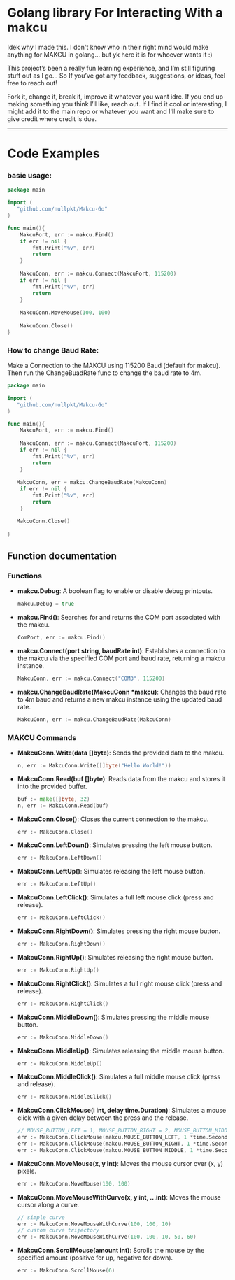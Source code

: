 # Golang library For Interacting With a makcu

Idek why I made this. I don't know who in their right mind would make anything for MAKCU in golang... but yk here it is for whoever wants it :)

This project’s been a really fun learning experience, and I’m still figuring stuff out as I go... So If you’ve got any feedback, suggestions, or ideas, feel free to reach out!

Fork it, change it, break it, improve it whatever you want idrc. If you end up making something you think I’ll like, reach out. If I find it cool or interesting, I might add it to the main repo or whatever you want and I'll make sure to give credit where credit is due.

---

# Code Examples

### basic usage:
```GO 
package main

import (
   "github.com/nullpkt/Makcu-Go"
)

func main(){
    MakcuPort, err := makcu.Find()
    if err != nil {
        fmt.Print("%v", err)
        return
    }
    
    MakcuConn, err := makcu.Connect(MakcuPort, 115200)
    if err != nil {
        fmt.Print("%v", err)
        return
    }
    
    MakcuConn.MoveMouse(100, 100)
    
    MakcuConn.Close()
}
```
### How to change Baud Rate:
Make a Connection to the MAKCU using 115200 Baud (default for makcu). Then run the ChangeBuadRate func to change the baud rate to 4m. 
```go
package main

import (
   "github.com/nullpkt/Makcu-Go"
)

func main(){
    MakcuPort, err := makcu.Find()
    
    MakcuConn, err := makcu.Connect(MakcuPort, 115200)
    if err != nil {
        fmt.Print("%v", err)
        return
    }
    
   MakcuConn, err = makcu.ChangeBaudRate(MakcuConn)
    if err != nil {
        fmt.Print("%v", err)
        return
    }

   MakcuConn.Close()
    
}
```
## Function documentation

### **Functions**

- **makcu.Debug**: A boolean flag to enable or disable debug printouts.
    ```go
    makcu.Debug = true
    ```
- **makcu.Find()**: Searches for and returns the COM port associated with the makcu.
    ``` go
    ComPort, err := makcu.Find()
    ```
- **makcu.Connect(port string, baudRate int)**: Establishes a connection to the makcu via the specified COM port and baud rate, returning a makcu instance.
  ```go
  MakcuConn, err := makcu.Connect("COM3", 115200)
  ```
- **makcu.ChangeBaudRate(MakcuConn *makcu)**: Changes the baud rate to 4m baud and returns a new makcu instance using the updated baud rate.
    ```go
    MakcuConn, err := makcu.ChangeBaudRate(MakcuConn)
    ```

### **MAKCU Commands**

- **MakcuConn.Write(data []byte)**:  Sends the provided data to the makcu.
    ```go
    n, err := MakcuConn.Write([]byte("Hello World!"))
    ```
- **MakcuConn.Read(buf []byte)**: Reads data from the makcu and stores it into the provided buffer.
    ```go
    buf := make([]byte, 32)
    n, err := MakcuConn.Read(buf)
    ```
- **MakcuConn.Close()**: Closes the current connection to the makcu.
    ```go
    err := MakcuConn.Close()
    ```
- **MakcuConn.LeftDown()**: Simulates pressing the left mouse button.
    ```go
    err := MakcuConn.LeftDown()
    ```
- **MakcuConn.LeftUp()**: Simulates releasing the left mouse button.
    ```go
    err := MakcuConn.LeftUp()
    ```
- **MakcuConn.LeftClick()**: Simulates a full left mouse click (press and release).
    ```go
    err := MakcuConn.LeftClick()
    ```
- **MakcuConn.RightDown()**: Simulates pressing the right mouse button.
    ```go
    err := MakcuConn.RightDown()
    ```
- **MakcuConn.RightUp()**: Simulates releasing the right mouse button.
    ```go
    err := MakcuConn.RightUp()
    ```
- **MakcuConn.RightClick()**: Simulates a full right mouse click (press and release).
    ```go
    err := MakcuConn.RightClick()
    ```
- **MakcuConn.MiddleDown()**: Simulates pressing the middle mouse button.
    ```go
    err := MakcuConn.MiddleDown()
    ```
- **MakcuConn.MiddleUp()**: Simulates releasing the middle mouse button.
    ```go
    err := MakcuConn.MiddleUp()
    ```
- **MakcuConn.MiddleClick()**: Simulates a full middle mouse click (press and release).
    ```go
    err := MakcuConn.MiddleClick()
    ```
- **MakcuConn.ClickMouse(i int, delay time.Duration)**: Simulates a mouse click with a given delay between the press and the release.
    ```go
    // MOUSE_BUTTON_LEFT = 1, MOUSE_BUTTON_RIGHT = 2, MOUSE_BUTTON_MIDDLE = 3
    err := MakcuConn.ClickMouse(makcu.MOUSE_BUTTON_LEFT, 1 *time.Second)
    err := MakcuConn.ClickMouse(makcu.MOUSE_BUTTON_RIGHT, 1 *time.Second)
    err := MakcuConn.ClickMouse(makcu.MOUSE_BUTTON_MIDDLE, 1 *time.Second)
    ```
- **MakcuConn.MoveMouse(x, y int)**: Moves the mouse cursor over (x, y) pixels.
    ```go
    err := MakcuConn.MoveMouse(100, 100)
    ```
- **MakcuConn.MoveMouseWithCurve(x, y int, ...int)**: Moves the mouse cursor along a curve.
    ```go
    // simple curve
    err := MakcuConn.MoveMouseWithCurve(100, 100, 10)
    // custom curve trijectory
    err := MakcuConn.MoveMouseWithCurve(100, 100, 10, 50, 60)
    ```
- **MakcuConn.ScrollMouse(amount int)**: Scrolls the mouse by the specified amount (positive for up, negative for down).
    ```go
    err := MakcuConn.ScrollMouse(6)
    ```

  
